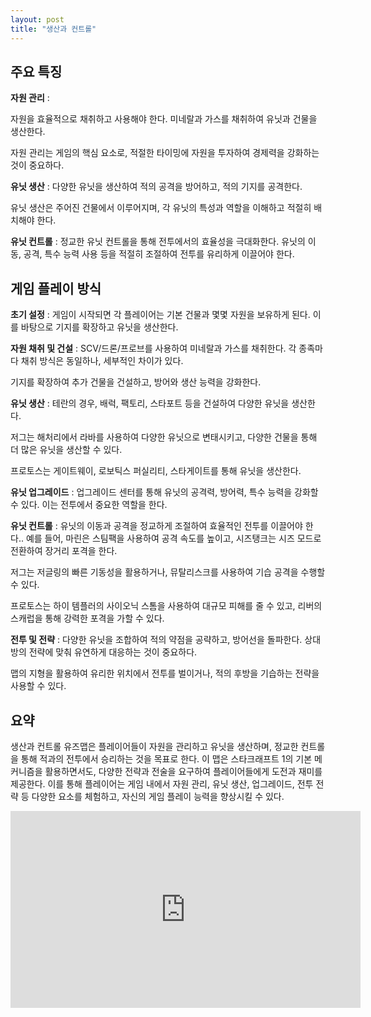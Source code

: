 ```yaml
---
layout: post
title: "생산과 컨트롤"
---
```


## 주요 특징

**자원 관리** :

자원을 효율적으로 채취하고 사용해야 한다. 미네랄과 가스를 채취하여 유닛과 건물을 생산한다.

자원 관리는 게임의 핵심 요소로, 적절한 타이밍에 자원을 투자하여 경제력을 강화하는 것이 중요하다.


**유닛 생산** : 
다양한 유닛을 생산하여 적의 공격을 방어하고, 적의 기지를 공격한다.

유닛 생산은 주어진 건물에서 이루어지며, 각 유닛의 특성과 역할을 이해하고 적절히 배치해야 한다.


**유닛 컨트롤** :
정교한 유닛 컨트롤을 통해 전투에서의 효율성을 극대화한다.
유닛의 이동, 공격, 특수 능력 사용 등을 적절히 조절하여 전투를 유리하게 이끌어야 한다.


## 게임 플레이 방식 ##

**초기 설정** : 게임이 시작되면 각 플레이어는 기본 건물과 몇몇 자원을 보유하게 된다. 이를 바탕으로 기지를 확장하고 유닛을 생산한다.

**자원 채취 및 건설** : SCV/드론/프로브를 사용하여 미네랄과 가스를 채취한다. 각 종족마다 채취 방식은 동일하나, 세부적인 차이가 있다.

기지를 확장하여 추가 건물을 건설하고, 방어와 생산 능력을 강화한다.

**유닛 생산** : 
테란의 경우, 배럭, 팩토리, 스타포트 등을 건설하여 다양한 유닛을 생산한다.

저그는 해처리에서 라바를 사용하여 다양한 유닛으로 변태시키고, 다양한 건물을 통해 더 많은 유닛을 생산할 수 있다.

프로토스는 게이트웨이, 로보틱스 퍼실리티, 스타게이트를 통해 유닛을 생산한다.


**유닛 업그레이드** :
업그레이드 센터를 통해 유닛의 공격력, 방어력, 특수 능력을 강화할 수 있다.
이는 전투에서 중요한 역할을 한다.


**유닛 컨트롤** : 
유닛의 이동과 공격을 정교하게 조절하여 효율적인 전투를 이끌어야 한다.. 예를 들어, 마린은 스팀팩을 사용하여 공격 속도를 높이고, 시즈탱크는 시즈 모드로 전환하여 장거리 포격을 한다.

저그는 저글링의 빠른 기동성을 활용하거나, 뮤탈리스크를 사용하여 기습 공격을 수행할 수 있다.

프로토스는 하이 템플러의 사이오닉 스톰을 사용하여 대규모 피해를 줄 수 있고, 리버의 스캐럽을 통해 강력한 포격을 가할 수 있다.


**전투 및 전략** :
다양한 유닛을 조합하여 적의 약점을 공략하고, 방어선을 돌파한다. 상대방의 전략에 맞춰 유연하게 대응하는 것이 중요하다.

맵의 지형을 활용하여 유리한 위치에서 전투를 벌이거나, 적의 후방을 기습하는 전략을 사용할 수 있다.


## 요약 ##

생산과 컨트롤 유즈맵은 플레이어들이 자원을 관리하고 유닛을 생산하며, 정교한 컨트롤을 통해 적과의 전투에서 승리하는 것을 목표로 한다. 이 맵은 스타크래프트 1의 기본 메커니즘을 활용하면서도, 다양한 전략과 전술을 요구하여 플레이어들에게 도전과 재미를 제공한다. 이를 통해 플레이어는 게임 내에서 자원 관리, 유닛 생산, 업그레이드, 전투 전략 등 다양한 요소를 체험하고, 자신의 게임 플레이 능력을 향상시킬 수 있다.

<iframe width="560" height="315" src="https://www.youtube.com/embed/9t5jpsX10KA?si=BEFJMjokL743NrbY" title="YouTube video player" frameborder="0" allow="accelerometer; autoplay; clipboard-write; encrypted-media; gyroscope; picture-in-picture; web-share" referrerpolicy="strict-origin-when-cross-origin" allowfullscreen></iframe>